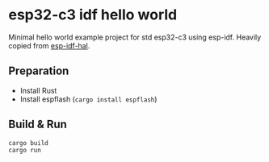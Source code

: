 # esp32-c3 idf hello world

Minimal hello world example project for std esp32-c3 using esp-idf. Heavily copied from [esp-idf-hal](https://github.com/esp-rs/esp-idf-hal).

## Preparation

- Install Rust
- Install espflash (`cargo install espflash`)

## Build & Run

```
cargo build
cargo run
```